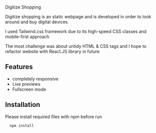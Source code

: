 
Digitize Shopping

Digitize shopping is an static webpage and is developed in order to look around and buy digital devices.

I used Tailwind.css framework due to its high-speed CSS classes and mobile-first approach

The most challenge was about untidy HTML & CSS tags and I hope to refactor website with React.JS library in future

## Features

- completely responsive
- Live previews
- Fullscreen mode


## Installation

Please install required files with npm before run
```bash
  npm install
```
    